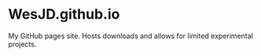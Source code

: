 # WesJD.github.io
My GitHub pages site. Hosts downloads and allows for limited experimental projects. 
